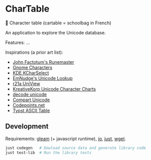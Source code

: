 # CharTable

🎒 Character table (cartable = schoolbag in French)

An application to explore the Unicode database.

Features: ...

Inspirations (a prior art list):
- [John Factotum's Runemaster](https://github.com/johnfactotum/runemaster)
- [Gnome Characters](https://apps.gnome.org/Characters/)
- [KDE KCharSelect](https://apps.kde.org/kcharselect/)
- [EmNudge's Unicode Lookup](https://unicode.emnudge.dev/)
- [r21a UniView](https://r12a.github.io/uniview/)
- [KreativeKorp Unicode Character Charts](https://www.kreativekorp.com/charset/unicode/)
- [decode unicode](https://decodeunicode.org/en/u+00041)
- [Compart Unicode](https://www.compart.com/en/unicode/)
- [Codepoints.net](https://codepoints.net/)
- [Typst ASCII Table](https://typst.app/tools/ascii-table/)


## Development

Requirements:
[gleam](https://gleam.run/) (+ javascript runtime),
[jq](https://jqlang.org/),
[just](https://just.systems/),
[wget](https://www.gnu.org/software/wget/).

```sh
just codegen   # Dowload source data and generate library code
just test-lib  # Run the library tests
```
